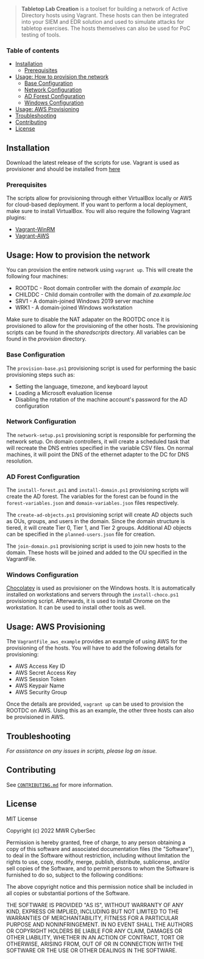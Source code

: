 
> **Tabletop Lab Creation** is a toolset for building a network of Active Directory hosts using Vagrant. These hosts can then be integrated into your SIEM and EDR solution and used to simulate attacks for tabletop exercises. The hosts themselves can also be used for PoC testing of tools.

### Table of contents 

- [Installation](#installation)
    - [Prerequisites](#prerequisites)
- [Usage: How to provision the network](#usage-how-to-provision-the-network)
    - [Base Configuration](base-configuration)
    - [Network Configuration](network-configuration)
    - [AD Forest Configuration](ad-forest-configuration)
    - [Windows Configuration](windows-configuration)
- [Usage: AWS Provisioning](usage-aws-provisioning)
- [Troubleshooting](#troubleshooting)
- [Contributing](#contributing)
- [License](#license)



## Installation

Download the latest release of the scripts for use. Vagrant is used as provisioner and should be installed from [here](https://www.vagrantup.com/downloads)


### Prerequisites

The scripts allow for provisioning through either VirtualBox locally or AWS for cloud-based deployment. If you want to perform a local deployment, make sure to install VirtualBox. You will also require the following Vagrant plugins:

* [Vagrant-WinRM](https://github.com/criteo/vagrant-winrm)
* [Vagrant-AWS](https://github.com/mitchellh/vagrant-aws)

## Usage: How to provision the network

You can provision the entire network using `vagrant up`. This will create the following four machines:

* ROOTDC - Root domain controller with the domain of *example.loc*
* CHILDDC - Child domain controller with the domain of *za.example.loc*
* SRV1 - A domain-joined Windows 2019 server machine
* WRK1 - A domain-joined Windows workstation

Make sure to disable the NAT adapater on the ROOTDC once it is provisioned to allow for the provisioning of the other hosts. The provisioning scripts can be found in the *sharedscripts* directory. All variables can be found in the *provision* directory.

### Base Configuration

The `provision-base.ps1` provisioning script is used for performing the basic provisioning steps such as:

* Setting the language, timezone, and keyboard layout
* Loading a Microsoft evaluation license
* Disabling the rotation of the machine account's password for the AD configuration

### Network Configuration

The `network-setup.ps1` provisioning script is responsible for performing the network setup. On domain controllers, it will create a scheduled task that will recreate the DNS entries specified in the variable CSV files. On normal machines, it will point the DNS of the ethernet adapter to the DC for DNS resolution.

### AD Forest Configuration

The `install-forest.ps1` and `install-domain.ps1` provisioning scripts will create the AD forest. The variables for the forest can be found in the `forest-variables.json` and `domain-variables.json` files respectively.

The `create-ad-objects.ps1` provisioning script will create AD objects such as OUs, groups, and users in the domain. Since the domain structure is tiered, it will create Tier 0, Tier 1, and Tier 2 groups. Additional AD objects can be specified in the `planned-users.json` file for creation.

The `join-domain.ps1` provisioning script is used to join new hosts to the domain. These hosts will be joined and added to the OU specified in the VagrantFile.

### Windows Configuration

[Chocolatey](https://chocolatey.org/) is used as provisioner on the Windows hosts. It is automatically installed on workstations and servers through the `install-choco.ps1` provisioning script. Afterwards, it is used to install Chrome on the workstation. It can be used to install other tools as well.

## Usage: AWS Provisioning

The `VagrantFile_aws_example` provides an example of using AWS for the provisioning of the hosts. You will have to add the following details for provisioning:

* AWS Access Key ID
* AWS Secret Access Key
* AWS Session Token
* AWS Keypair Name
* AWS Security Group 

Once the details are provided, `vagrant up` can be used to provision the ROOTDC on AWS. Using this as an example, the other three hosts can also be provisioned in AWS.

## Troubleshooting

*For assistance on any issues in scripts, please log an issue.*

## Contributing

See [`CONTRIBUTING.md`](CONTRIBUTING.md) for more information.

## License 

MIT License

Copyright (c) 2022 MWR CyberSec

Permission is hereby granted, free of charge, to any person obtaining a copy of this software and associated documentation files (the "Software"), to deal in the Software without restriction, including without limitation the rights to use, copy, modify, merge, publish, distribute, sublicense, and/or sell copies of the Software, and to permit persons to whom the Software is furnished to do so, subject to the following conditions:

The above copyright notice and this permission notice shall be included in all copies or substantial portions of the Software.

THE SOFTWARE IS PROVIDED "AS IS", WITHOUT WARRANTY OF ANY KIND, EXPRESS OR IMPLIED, INCLUDING BUT NOT LIMITED TO THE WARRANTIES OF MERCHANTABILITY, FITNESS FOR A PARTICULAR PURPOSE AND NONINFRINGEMENT. IN NO EVENT SHALL THE AUTHORS OR COPYRIGHT HOLDERS BE LIABLE FOR ANY CLAIM, DAMAGES OR OTHER LIABILITY, WHETHER IN AN ACTION OF CONTRACT, TORT OR OTHERWISE, ARISING FROM, OUT OF OR IN CONNECTION WITH THE SOFTWARE OR THE USE OR OTHER DEALINGS IN THE SOFTWARE.
